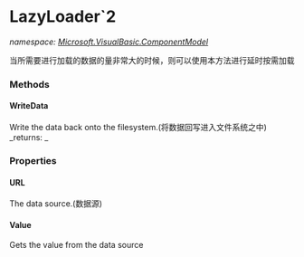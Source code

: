 ﻿
# LazyLoader`2
_namespace: [Microsoft.VisualBasic.ComponentModel](N-Microsoft.VisualBasic.ComponentModel.md)_

当所需要进行加载的数据的量非常大的时候，则可以使用本方法进行延时按需加载

### Methods

#### WriteData
Write the data back onto the filesystem.(将数据回写进入文件系统之中)
_returns: _


### Properties

#### URL
The data source.(数据源)
#### Value
Gets the value from the data source

